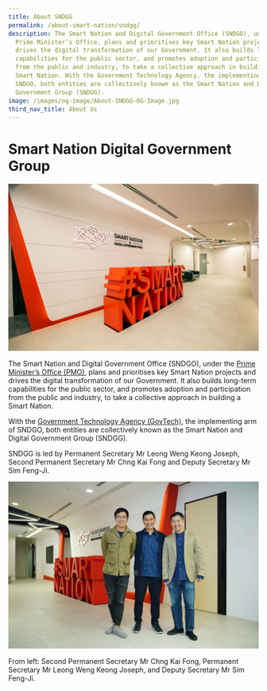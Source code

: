 ```yaml
---
title: About SNDGG
permalink: /about-smart-nation/sndgg/
description: The Smart Nation and Digital Government Office (SNDGO), under the
  Prime Minister’s Office, plans and prioritises key Smart Nation projects and
  drives the digital transformation of our Government. It also builds long-term
  capabilities for the public sector, and promotes adoption and participation
  from the public and industry, to take a collective approach in building a
  Smart Nation. With the Government Technology Agency, the implementing arm of
  SNDGO, both entities are collectively known as the Smart Nation and Digital
  Government Group (SNDGG).
image: /images/og-image/About-SNDGG-OG-Image.jpg
third_nav_title: About Us
---
```

# Smart Nation Digital Government Group

![Smart Nation and Digital Government Office (SNDGO)](/images/abt-smart-nation/SNDGO_Office_01.jpg)

The Smart Nation and Digital Government Office (SNDGO), under the <a href="https://www.pmo.gov.sg/" target="_blank">Prime Minister’s Office (PMO)</a>, plans and prioritises key Smart Nation projects and drives the digital transformation of our Government. It also builds long-term capabilities for the public sector, and promotes adoption and participation from the public and industry, to take a collective approach in building a Smart Nation.  
  
With the <a href="https://www.tech.gov.sg/" target="_blank">Government Technology Agency (GovTech)</a>, the implementing arm of SNDGO, both entities are collectively known as the Smart Nation and Digital Government Group (SNDGG). 

SNDGG is led by Permanent Secretary Mr Leong Weng Keong Joseph, Second Permanent Secretary Mr Chng Kai Fong and Deputy Secretary Mr Sim Feng-Ji.  

![Second Permanent Secretary Mr Chng Kai Fong, Permanent Secretary Mr Leong Weng Keong Joseph, and Deputy Secretary Mr Sim Feng-Ji.](/images/abt-smart-nation/Leaders/SNDGO_2PS_PS_DS.jpeg)

<div style="font-size:14px">From left: Second Permanent Secretary Mr Chng Kai Fong, Permanent Secretary Mr Leong Weng Keong Joseph, and Deputy Secretary Mr Sim Feng-Ji.
